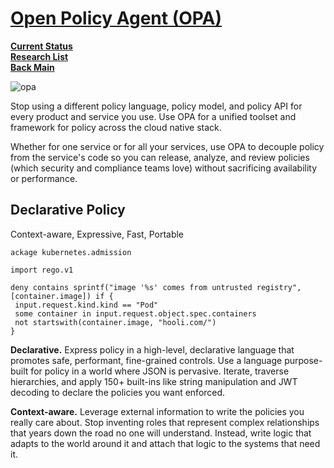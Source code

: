# **[Open Policy Agent (OPA)](https://www.openpolicyagent.org/)**

**[Current Status](../../../../development/status/weekly/current_status.md)**\
**[Research List](../../../../research/research_list.md)**\
**[Back Main](../../../../README.md)**

![opa](https://www.openpolicyagent.org/img/banner-image-wide.jpg)

Stop using a different policy language, policy model, and policy API for every product and service you use. Use OPA for a unified toolset and framework for policy across the cloud native stack.

Whether for one service or for all your services, use OPA to decouple policy from the service's code so you can release, analyze, and review policies (which security and compliance teams love) without sacrificing availability or performance.

## Declarative Policy

Context-aware, Expressive, Fast, Portable

```opa
ackage kubernetes.admission

import rego.v1

deny contains sprintf("image '%s' comes from untrusted registry", [container.image]) if {
 input.request.kind.kind == "Pod"
 some container in input.request.object.spec.containers
 not startswith(container.image, "hooli.com/")
}
```

**Declarative.** Express policy in a high-level, declarative language that promotes safe, performant, fine-grained controls. Use a language purpose-built for policy in a world where JSON is pervasive. Iterate, traverse hierarchies, and apply 150+ built-ins like string manipulation and JWT decoding to declare the policies you want enforced.

**Context-aware.** Leverage external information to write the policies you really care about. Stop inventing roles that represent complex relationships that years down the road no one will understand. Instead, write logic that adapts to the world around it and attach that logic to the systems that need it.
